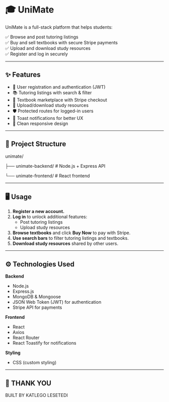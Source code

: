 # 🎓 UniMate

UniMate is a full-stack platform that helps students:

✅ Browse and post tutoring listings  
✅ Buy and sell textbooks with secure Stripe payments  
✅ Upload and download study resources  
✅ Register and log in securely  

---

## ✨ Features

- 🔑 User registration and authentication (JWT)
- 📚 Tutoring listings with search & filter
- 💸 Textbook marketplace with Stripe checkout
- 📁 Upload/download study resources
- 🛡️ Protected routes for logged-in users
- 🔔 Toast notifications for better UX
- 🎨 Clean responsive design

---

## 📂 Project Structure

unimate/

├── unimate-backend/ # Node.js + Express API

└── unimate-frontend/ # React frontend

---

## 🖥️ Usage

1. **Register a new account.**
2. **Log in** to unlock additional features:
   - Post tutoring listings
   - Upload study resources
3. **Browse textbooks** and click **Buy Now** to pay with Stripe.
4. **Use search bars** to filter tutoring listings and textbooks.
5. **Download study resources** shared by other users.

---

## ⚙️ Technologies Used

**Backend**
- Node.js
- Express.js
- MongoDB & Mongoose
- JSON Web Token (JWT) for authentication
- Stripe API for payments

**Frontend**
- React
- Axios
- React Router
- React Toastify for notifications

**Styling**
- CSS (custom styling)


---
## 🙏 THANK YOU
BUILT BY KATLEGO LESETEDI
